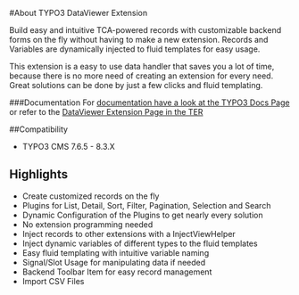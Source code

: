 #About TYPO3 DataViewer Extension

Build easy and intuitive TCA-powered records with customizable backend forms on the fly without having to make a new extension. 
Records and Variables are dynamically injected to fluid templates for easy usage.

This extension is a easy to use data handler that saves you a lot of time, because there is no more need of creating an extension for
every need. Great solutions can be done by just a few clicks and fluid templating.

###Documentation
For [documentation have a look at the TYPO3 Docs Page](https://docs.typo3.org/typo3cms/extensions/dataviewer/) or refer
to the [DataViewer Extension Page in the TER](https://typo3.org/extensions/repository/view/dataviewer)

##Compatibility

+ TYPO3 CMS 7.6.5 - 8.3.X

## Highlights
+ Create customized records on the fly
+ Plugins for List, Detail, Sort, Filter, Pagination, Selection and Search
+ Dynamic Configuration of the Plugins to get nearly every solution
+ No extension programming needed
+ Inject records to other extensions with a InjectViewHelper
+ Inject dynamic variables of different types to the fluid templates
+ Easy fluid templating with intuitive variable naming
+ Signal/Slot Usage for manipulating data if needed
+ Backend Toolbar Item for easy record management
+ Import CSV Files


